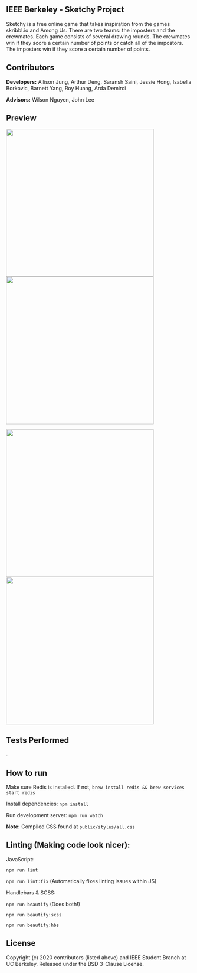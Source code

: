 ## IEEE Berkeley - Sketchy Project
Sketchy is a free online game that takes inspiration from the games skribbl.io and Among Us. There are two teams: the imposters and the crewmates. Each game consists of several drawing rounds. The crewmates win if they score a certain number of points or catch all of the impostors. The imposters win if they score a certain number of points.

## Contributors
**Developers:** Allison Jung, Arthur Deng, Saransh Saini, Jessie Hong, Isabella Borkovic, Barnett Yang, Roy Huang, Arda Demirci

**Advisors:** Wilson Nguyen, John Lee

## Preview

<p float="left">
  <img src="https://github.com/IEEEBerkeley/sketchy/blob/master/public/img/1.png" width="400" />
  <img src="https://github.com/IEEEBerkeley/sketchy/blob/master/public/img/2.png" width="400" /> 
</p>
<p float="left">
  <img src="https://github.com/IEEEBerkeley/sketchy/blob/master/public/img/3.png" width="400" />
  <img src="https://github.com/IEEEBerkeley/sketchy/blob/master/public/img/4.png" width="400" /> 
</p>

## Tests Performed
. 


## How to run

Make sure Redis is installed. If not, `brew install redis && brew services start redis`

Install dependencies: `npm install`

Run development server: `npm run watch`

**Note:** Compiled CSS found at `public/styles/all.css`

## Linting (Making code look nicer):

JavaScript:

`npm run lint`

`npm run lint:fix` (Automatically fixes linting issues within JS)

Handlebars & SCSS:

`npm run beautify` (Does both!)

`npm run beautify:scss`

`npm run beautify:hbs`


## License

Copyright (c) 2020 contributors (listed above) and IEEE Student Branch at UC Berkeley. Released under the BSD 3-Clause License.
